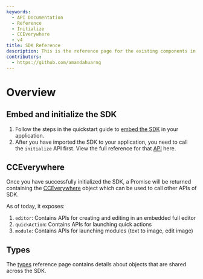 ```yaml
---
keywords:
  - API Documentation
  - Reference
  - Initialize
  - CCEverywhere
  - v4
title: SDK Reference
description: This is the reference page for the existing components in the SDK.
contributors:
  - https://github.com/amandahuarng
--- 
```


# Overview

## Embed and initialize the SDK

1. Follow the steps in the quickstart guide to [embed the SDK](../guides/quickstart/index.md#step-2-embed-the-sdk) in your application.
2. After you have imported the SDK to your application, you need to call the `initialize` API first. View the full reference for that [API](./initialize/index.md) here.

## CCEverywhere

Once you have successfully initialized the SDK, a Promise will be returned containing the [CCEverywhere](./CCEverywhere/index.md) object which can be used to call other APIs of SDK.

As of today, it exposes:

1. `editor`: Contains APIs for creating and editing in an embedded full editor
2. `quickAction`: Contains APIs for launching quick actions
3. `module`: Contains APIs for launching modules (text to image, edit image)

<!-- 4. `close()`: Closes the active editor modal
1. `terminate()`: Un-initializes the active `CCEverywhere` instance -->

## Types

The [types](./types/index.md) reference page contains details about objects that are shared across the SDK.
